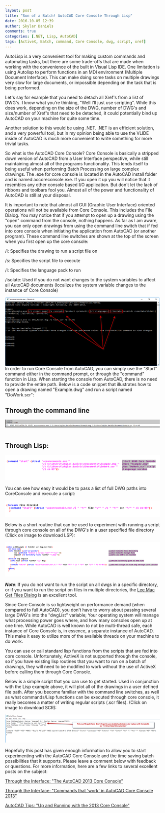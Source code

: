```yaml
---
layout: post
title: "Son of a Batch! AutoCAD Core Console Through Lisp"
date: 2016-10-05 12:39
author: Skylar Daniels
comments: true
categories: [.NET, Lisp, AutoCAD]
tags: [ActiveX, Batch, command, Core Console, dwg, script, xref]
---
```

AutoLisp is a very convenient tool for making custom commands and automating tasks, but there are some trade-offs that are made when working with the convenience of the built in Visual Lisp IDE. One limitation is using Autolisp to perform functions in an MDI environment (Multiple Document Interface). This can make doing some tasks on multiple drawings very slow for large documents, or impossible depending on the task that is being performed.

Let's say for example that you need to detach all Xref's from a list of DWG's. I know what you're thinking, "Well I'll just use scripting". While this does work, depending on the size of the DWG, number of DWG's and size/number of Xref's that need to be detached, it could potentially bind up AutoCAD on your machine for quite some time.

Another solution to this would be using .NET. .NET is an efficient solution, and a very powerful tool, but in my opinion being able to use the VLIDE inside of AutoCAD is much more convenient to write something for more trivial tasks.

So what is the AutoCAD Core Console? Core Console is basically a stripped down version of AutoCAD from a User Interface perspective, while still maintaining almost all of the programs functionality. This lends itself to being useful when performing Batch Processing on large complex drawings. The .exe for core console is located in the AutoCAD install folder and is named accoreconsole.exe. If you open it up you will notice that it resembles any other console based I/O application. But don't let the lack of ribbons and toolbars fool you. Almost all of the power and functionality of AutoCAD is still at your disposal.

It is important to note that almost all GUI (Graphic User Interface) oriented operations will not be available from Core Console. This includes the File Dialog. You may notice that if you attempt to open up a drawing using the "open" command from the console, nothing happens. As far as I am aware, you can only open drawings from using the command line switch that if fed into core console when initiating the application from AutoCAD (or another program). These command line switches are shown at the top of the screen when you first open up the core console:

/i: Specifies the drawing to run a script file on

/s: Specifies the script file to execute

/l: Specifies the language pack to run

/isolate: Used if you do not want changes to the system variables to affect all AutoCAD documents (localizes the system variable changes to the instance of Core Console)

<img src="../assets/img/100516_1938_sonofabatch1.png" alt="" align="left" />

In order to run Core Console from AutoCAD, you can simply use the "Start" command either in the command prompt, or through the "command" function in Lisp. When starting the console from AutoCAD, there is no need to provide the entire path. Below is a code snippet that illustrates how to open a drawing named "Example.dwg" and run a script named "DoWork.scr":

## Through the command line
<img src="../assets/img/100516_1938_sonofabatch2.png" alt="" align="left" />

&nbsp;

## Through Lisp:
<img src="../assets/img/100516_1938_sonofabatch3.png" alt="" />

You can see how easy it would be to pass a list of full DWG paths into CoreConsole and execute a script:

<img src="../assets/img/100516_1938_sonofabatch4.png" alt="" />

Below is a short routine that can be used to experiment with running a script through core console on all of the DWG's in a user specified file directory (Click on image to download LSP):

<a href="/assets/lsp/CCExample.lsp" target="_blank"><img src="../assets/img/100516_1938_sonofabatch5.png" alt="" /></a>

***Note***: If you do not want to run the script on all dwgs in a specific directory, or if you want to run the script on files in multiple directories, the [Lee Mac Get Files Dialog](http://www.lee-mac.com/getfilesdialog.html) is an excellent tool.

Since Core Console is so lightweight on performance demand (when compared to full AutoCAD), you don't have to worry about passing several large DWG's into the "dwgList" variable; Your operating system will manage what processing power goes where, and how many consoles open up at one time. While AutoCAD is well known to not be multi-thread safe, each instance of Core Console is, in essence, a separate instance of AutoCAD. This make it easy to utilize more of the available threads on your machine to do work.

You can use or call standard lisp functions from the scripts that are fed into core console. Unfortunately, ActiveX is not supported through the console, so if you have existing lisp routines that you want to run on a batch of drawings, they will need to be modified to work without the use of ActiveX before calling them through Core Console.

Below is a simple script that you can use to get started. Used in conjunction with the Lisp example above, it will plot all of the drawings in a user defined file path. After you become familiar with the command line switches, as well as what commands/Lisp functions can be executed through core console, it really becomes a matter of writing regular scripts (.scr files). (Click on image to download SCR):

<a href="/assets/acad_scr/PlotToPDF.sc_" target="_blank"><img src="../assets/img/100516_1938_sonofabatch6.png" alt="" /></a>

<!-- In the attached video I am plotting 20 .dwgs. Pretty cool huh? What's better is that if I was plotting, oh let's say 100 .dwgs, the current instance of AutoCAD that the lisp was initiated from will be available after all of the Consoles have been started, not completed. -->

<!-- VIDEO - Need to embed coreconsolebatchplot.mp4 (file size may be too large) -->

Hopefully this post has given enough information to allow you to start experimenting with the AutoCAD Core Console and the time saving batch possibilities that it supports. Please leave a comment below with feedback or questions. For more information, here are a few links to several excellent posts on the subject:

[Through the Interface: "The AutoCAD 2013 Core Console"](http://through-the-interface.typepad.com/through_the_interface/2012/02/the-autocad-2013-core-console.html)

[Through the Interface: "Commands that 'work' in AutoCAD Core Console 2013"](http://through-the-interface.typepad.com/through_the_interface/2012/03/commands-that-work-in-the-autocad-2013-core-console.html)

[AutoCAD Tips: "Up and Running with the 2013 Core Console"](https://autocadtips1.com/2013/01/30/up-and-running-with-the-2013-core-console/)
